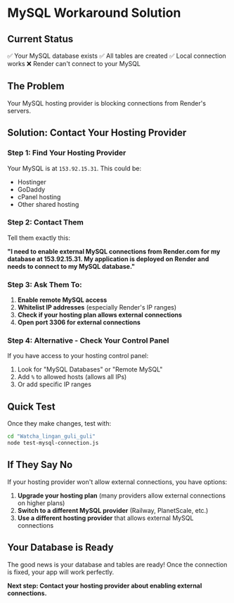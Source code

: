 # MySQL Workaround Solution

## Current Status
✅ Your MySQL database exists
✅ All tables are created
✅ Local connection works
❌ Render can't connect to your MySQL

## The Problem
Your MySQL hosting provider is blocking connections from Render's servers.

## Solution: Contact Your Hosting Provider

### Step 1: Find Your Hosting Provider
Your MySQL is at `153.92.15.31`. This could be:
- Hostinger
- GoDaddy
- cPanel hosting
- Other shared hosting

### Step 2: Contact Them
Tell them exactly this:

**"I need to enable external MySQL connections from Render.com for my database at 153.92.15.31. My application is deployed on Render and needs to connect to my MySQL database."**

### Step 3: Ask Them To:
1. **Enable remote MySQL access**
2. **Whitelist IP addresses** (especially Render's IP ranges)
3. **Check if your hosting plan allows external connections**
4. **Open port 3306 for external connections**

### Step 4: Alternative - Check Your Control Panel
If you have access to your hosting control panel:
1. Look for "MySQL Databases" or "Remote MySQL"
2. Add `%` to allowed hosts (allows all IPs)
3. Or add specific IP ranges

## Quick Test
Once they make changes, test with:
```bash
cd "Watcha_lingan_guli_guli"
node test-mysql-connection.js
```

## If They Say No
If your hosting provider won't allow external connections, you have options:
1. **Upgrade your hosting plan** (many providers allow external connections on higher plans)
2. **Switch to a different MySQL provider** (Railway, PlanetScale, etc.)
3. **Use a different hosting provider** that allows external MySQL connections

## Your Database is Ready
The good news is your database and tables are ready! Once the connection is fixed, your app will work perfectly.

**Next step: Contact your hosting provider about enabling external connections.**
